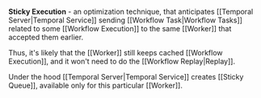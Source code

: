 **Sticky Execution** - an optimization technique, that anticipates [[Temporal Server|Temporal Service]] sending [[Workflow Task|Workflow Tasks]] related to some [[Workflow Execution]] to the same [[Worker]] that accepted them earlier. 

Thus, it's likely that the [[Worker]] still keeps cached [[Workflow Execution]], and it won't need to do the [[Workflow Replay|Replay]].

Under the hood [[Temporal Server|Temporal Service]] creates [[Sticky Queue]], available only for this particular [[Worker]].
